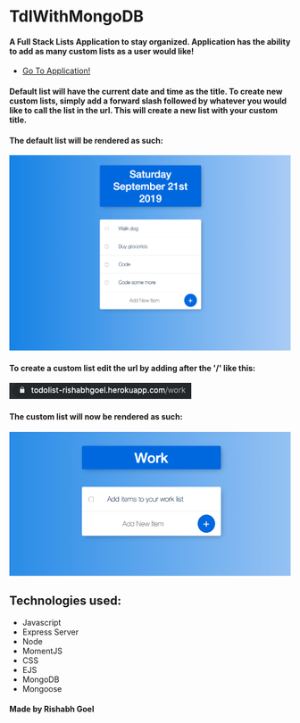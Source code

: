 # TdlWithMongoDB

#### A Full Stack Lists Application to stay organized. Application has the ability to add as many custom lists as a user would like!

* [Go To Application!](https://todolist-rishabhgoel.herokuapp.com)

#### Default list will have the current date and time as the title. To create new custom lists, simply add a forward slash followed by whatever you would like to call the list in the url. This will create a new list with your custom title.

#### The default list will be rendered as such:
![screenshot](public/images/tdlSS.png)

#### To create a custom list edit the url by adding after the '/' like this:
![screenshot](public/images/tdlURLSS.png)

#### The custom list will now be rendered as such:
![screenshot](public/images/tdlCustListSS.png)

## Technologies used:

* Javascript
* Express Server
* Node
* MomentJS
* CSS
* EJS 
* MongoDB
* Mongoose

#### Made by Rishabh Goel